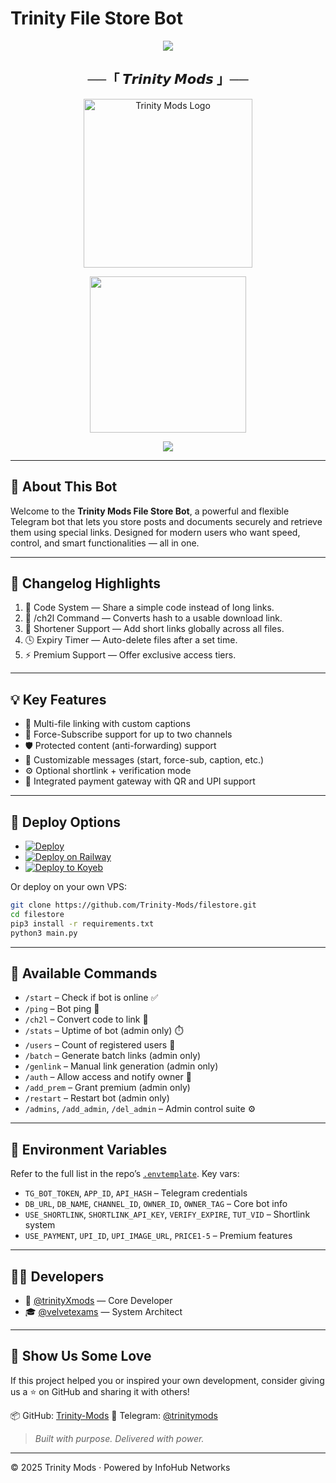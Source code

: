 # Trinity File Store Bot

<p align="center">
  <img src="https://readme-typing-svg.demolab.com?font=Fira+Code&pause=1000&color=DC143C&center=true&vCenter=true&width=650&height=100&lines=Welcome+to+Trinity+Mods!;Premium+Mods,+Smart+Bots+%26+Next-Gen+Tools;Built+with+Purpose.+Delivered+with+Power.">
</p>

<h2 align="center">──「 𝙏𝙧𝙞𝙣𝙞𝙩𝙮 𝙈𝙤𝙙𝙨 」──</h2>

<p align="center">
  <img src="https://github.com/user-attachments/assets/f7653b1e-e2b1-4897-9de1-f830aca391b6" width="270px" alt="Trinity Mods Logo"/>
</p>

<p align="center">
  <a href="https://www.python.org">
    <img src="http://ForTheBadge.com/images/badges/made-with-python.svg" width ="250">
  </a>
</p>

<p align="center">
  <img src="https://readme-typing-svg.demolab.com?font=Fira+Code&duration=2500&pause=500&color=33FFAA&width=700&lines=Bot+That+Stores+%26+Shares+Files+via+Special+Links;Includes+Code+System,+Premium+Access,+Shorteners+%26+More!">
</p>

---

## 🤖 About This Bot

Welcome to the **Trinity Mods File Store Bot**, a powerful and flexible Telegram bot that lets you store posts and documents securely and retrieve them using special links. Designed for modern users who want speed, control, and smart functionalities — all in one.

---

## 📝 Changelog Highlights

1. 🔐 Code System — Share a simple code instead of long links.
2. 🔁 /ch2l Command — Converts hash to a usable download link.
3. 🔗 Shortener Support — Add short links globally across all files.
4. 🕓 Expiry Timer — Auto-delete files after a set time.
5. ⚡ Premium Support — Offer exclusive access tiers.

---

## 💡 Key Features

* 🔄 Multi-file linking with custom captions
* 🚫 Force-Subscribe support for up to two channels
* 🛡️ Protected content (anti-forwarding) support
* 💬 Customizable messages (start, force-sub, caption, etc.)
* ⚙️ Optional shortlink + verification mode
* 💸 Integrated payment gateway with QR and UPI support

---

## 🚀 Deploy Options

* [![Deploy](https://www.herokucdn.com/deploy/button.svg)](https://heroku.com/deploy)
* [![Deploy on Railway](https://railway.app/button.svg)](https://railway.app/new/template/1jKLr4)
* [![Deploy to Koyeb](https://www.koyeb.com/static/images/deploy/button.svg)](https://app.koyeb.com/deploy?type=git&repository=github.com/Trinity-Mods/filestore&branch=main&name=TrinityFileBot)

Or deploy on your own VPS:

```bash
git clone https://github.com/Trinity-Mods/filestore.git
cd filestore
pip3 install -r requirements.txt
python3 main.py
```

---

## 🧪 Available Commands

* `/start` – Check if bot is online ✅
* `/ping` – Bot ping 🏓
* `/ch2l` – Convert code to link 🔗
* `/stats` – Uptime of bot (admin only) ⏱️
* `/users` – Count of registered users 👥
* `/batch` – Generate batch links (admin only)
* `/genlink` – Manual link generation (admin only)
* `/auth` – Allow access and notify owner 🔐
* `/add_prem` – Grant premium (admin only)
* `/restart` – Restart bot (admin only)
* `/admins`, `/add_admin`, `/del_admin` – Admin control suite ⚙️

---

## 🧾 Environment Variables

Refer to the full list in the repo’s [`.envtemplate`](https://github.com/Trinity-Mods/filestore/blob/main/.envtemplate.txt). Key vars:

* `TG_BOT_TOKEN`, `APP_ID`, `API_HASH`  – Telegram credentials
* `DB_URL`, `DB_NAME`, `CHANNEL_ID`, `OWNER_ID`, `OWNER_TAG`  – Core bot info
* `USE_SHORTLINK`, `SHORTLINK_API_KEY`, `VERIFY_EXPIRE`, `TUT_VID` – Shortlink system
* `USE_PAYMENT`, `UPI_ID`, `UPI_IMAGE_URL`, `PRICE1-5` – Premium features

---

## 🧙‍♂️ Developers

* 🧠 [@trinityXmods](https://t.me/trinityXmods) — Core Developer
* 🎓 [@velvetexams](https://t.me/velvetexams) — System Architect

---

## 🌟 Show Us Some Love

If this project helped you or inspired your own development, consider giving us a ⭐ on GitHub and sharing it with others!

📦 GitHub: [Trinity-Mods](https://github.com/Trinity-Mods)
📢 Telegram: [@trinitymods](https://t.me/trinitymods)

> *Built with purpose. Delivered with power.*

---

© 2025 Trinity Mods · Powered by InfoHub Networks

